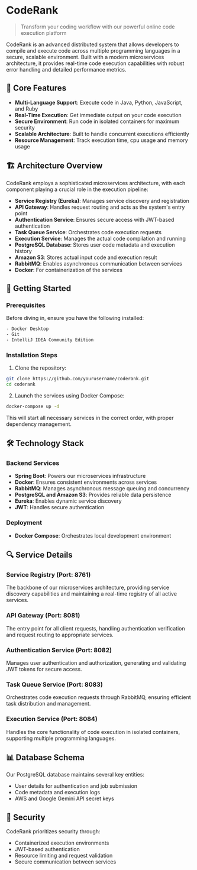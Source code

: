# CodeRank

> Transform your coding workflow with our powerful online code execution platform

CodeRank is an advanced distributed system that allows developers to compile and execute code across multiple programming languages in a secure, scalable environment. Built with a modern microservices architecture, it provides real-time code execution capabilities with robust error handling and detailed performance metrics.

## 🌟 Core Features

- **Multi-Language Support**: Execute code in Java, Python, JavaScript, and Ruby
- **Real-Time Execution**: Get immediate output on your code execution
- **Secure Environment**: Run code in isolated containers for maximum security
- **Scalable Architecture**: Built to handle concurrent executions efficiently
- **Resource Management**: Track execution time, cpu usage and memory usage

## 🏗️ Architecture Overview

CodeRank employs a sophisticated microservices architecture, with each component playing a crucial role in the execution pipeline:

- **Service Registry (Eureka)**: Manages service discovery and registration
- **API Gateway**: Handles request routing and acts as the system's entry point
- **Authentication Service**: Ensures secure access with JWT-based authentication
- **Task Queue Service**: Orchestrates code execution requests
- **Execution Service**: Manages the actual code compilation and running
- **PostgreSQL Database**: Stores user code metadata and execution history
- **Amazon S3**: Stores actual input code and execution result 
- **RabbitMQ**: Enables asynchronous communication between services
- **Docker**: For containerization of the services

## 🚀 Getting Started

### Prerequisites

Before diving in, ensure you have the following installed:

```bash
- Docker Desktop
- Git
- IntelliJ IDEA Community Edition
```

### Installation Steps

1. Clone the repository:
```bash
git clone https://github.com/yourusername/coderank.git
cd coderank
```

2. Launch the services using Docker Compose:
```bash
docker-compose up -d
```

This will start all necessary services in the correct order, with proper dependency management.

## 🛠️ Technology Stack

### Backend Services
- **Spring Boot**: Powers our microservices infrastructure
- **Docker**: Ensures consistent environments across services
- **RabbitMQ**: Manages asynchronous message queuing and concurrency
- **PostgreSQL and Amazon S3**: Provides reliable data persistence
- **Eureka**: Enables dynamic service discovery
- **JWT**: Handles secure authentication

### Deployment
- **Docker Compose**: Orchestrates local development environment

## 🔍 Service Details

### Service Registry (Port: 8761)
The backbone of our microservices architecture, providing service discovery capabilities and maintaining a real-time registry of all active services.

### API Gateway (Port: 8081)
The entry point for all client requests, handling authentication verification and request routing to appropriate services.

### Authentication Service (Port: 8082)
Manages user authentication and authorization, generating and validating JWT tokens for secure access.

### Task Queue Service (Port: 8083)
Orchestrates code execution requests through RabbitMQ, ensuring efficient task distribution and management.

### Execution Service (Port: 8084)
Handles the core functionality of code execution in isolated containers, supporting multiple programming languages.

## 📊 Database Schema

Our PostgreSQL database maintains several key entities:

- User details for authentication and job submission
- Code metadata and execution logs
- AWS and Google Gemini API secret keys 

## 🔐 Security

CodeRank prioritizes security through:

- Containerized execution environments
- JWT-based authentication
- Resource limiting and request validation
- Secure communication between services